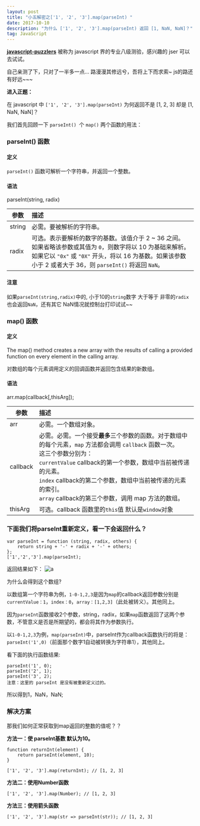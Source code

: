 ```yaml
---
layout: post
title: "小五解密之['1', '2', '3'].map(parseInt) "
date: 2017-10-10
description: "为什么 ['1', '2', '3'].map(parseInt) 返回 [1, NaN, NaN]？"
tag: JavaScript
---   
```

**[javascript-puzzlers](http://javascript-puzzlers.herokuapp.com?_blank/)** 被称为 javascript 界的专业八级测验，感兴趣的 jser 可以去试试。

自己亲测了下，只对了一半多一点... 路漫漫其修远兮，吾将上下而求索~ js的路还有好远~~~

**进入正题：**

在 javascript 中 `['1', '2', '3'].map(parseInt)` 为何返回不是 [1, 2, 3] 却是 [1, NaN, NaN]？

我们首先回顾一下 `parseInt() `个 `map()` 两个函数的用法：

### parseInt() 函数 

#### **定义**
`parseInt()` 函数可解析一个字符串，并返回一个整数。

#### **语法**
parseInt(string, radix)

| 参数     | 描述           | 
| ------------- | :-------------| 
| string         | 必需。要被解析的字符串。 | 
| radix         | 可选。表示要解析的数字的基数。该值介于 2 ~ 36 之间。 <br>  如果省略该参数或其值为 `0`，则数字将以 10 为基础来解析。 <br> 如果它以 `"0x"` 或 `"0X"` 开头，将以 16 为基数。如果该参数小于 2 或者大于 36，则 `parseInt()` 将返回 `NaN`。 | 

#### **注意**
如果`parseInt(string,radix)`中的, 小于10的`string`数字 大于等于 非零的`radix`也会返回`NaN`，还有其它 NaN情况就控制台打印试试~~

### map() 函数

#### **定义**

The map() method creates a new array with the results of calling a provided function on every element in the calling array.

对数组的每个元素调用定义的回调函数并返回包含结果的新数组。

#### **语法**

arr.map(callback[,thisArg]);

| 参数     | 描述           | 
| ------------- | :-------------| 
| arr         | 必需。一个数组对象。 | 
| callback    | 必需。必需。一个接受**最多**三个参数的函数。对于数组中的每个元素，`map` 方法都会调用 `callback` 函数一次。 <br>这三个参数分别为：<br> `currentValue`  callback的第一个参数，数组中当前被传递的元素。<br> `index`   callback的第二个参数，数组中当前被传递的元素的索引。<br> `array`   callback的第三个参数，调用 map 方法的数组。| 
| thisArg     | 可选。callback 函数里的`this`值 默认是`window`对象 | 

### 下面我们将parseInt重新定义，看一下会返回什么？

    var parseInt = function (string, radix, others) {
        return string + '-' + radix + '-' + others;
    };
    ['1','2','3'].map(parseInt);

返回结果如下： ![a](../../../images/2017/10/a.png)

为什么会得到这个数组?

以数组第一个字符串为例，`1-0-1,2,3`是因为`map`的callback返回参数分别是`currentValue：1`，`index：0`，`array：[1,2,3]`（此处被转义）。其他同上。

因为`parseInt`函数接收2个参数，string，radix，如果`map`函数返回了这两个参数，不管意义是否是所期望的，都会将其作为参数执行。

以`1-0-1,2,3`为例，`map(parseInt)`中，parseInt作为callback函数执行的将是：`parseInt('1',0)`（前面那个数字1自动被转换为字符串1），其他同上。

看下面的执行函数结果:

    parseInt('1', 0);
    parseInt('2', 1);
    parseInt('3', 2);
    注意：这里的 parseInt 是没有被重新定义过的。

所以得到1，NaN，NaN;

### 解决方案

那我们如何正常获取到map返回的整数的值呢？？

**方法一：使 parseInt基数 默认为10。**

    function returnInt(element) {
        return parseInt(element, 10);
    }

    ['1', '2', '3'].map(returnInt); // [1, 2, 3]

**方法二：使用Number函数**

    ['1', '2', '3'].map(Number); // [1, 2, 3]

**方法三：使用箭头函数**

    ['1', '2', '3'].map(str => parseInt(str)); // [1, 2, 3]
